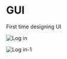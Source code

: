 # GUI
First time designing UI

![Log in](https://user-images.githubusercontent.com/76060198/108561051-e2a9c000-72fd-11eb-9c4c-bd929b02fcd0.PNG)

![Log in-1](https://user-images.githubusercontent.com/76060198/108561141-079e3300-72fe-11eb-92ed-fd68e61bb88e.PNG)
